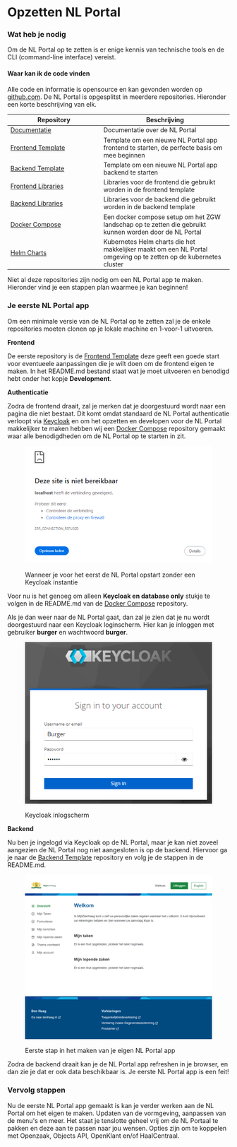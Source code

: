 # Opzetten NL Portal

### Wat heb je nodig

Om de NL Portal op te zetten is er enige kennis van technische tools en de CLI (command-line interface) vereist.&#x20;

#### Waar kan ik de code vinden

Alle code en informatie is opensource en kan gevonden worden op [github.com](https://github.com/nl-portal). De NL Portal is opgesplitst in meerdere repositories. Hieronder een korte beschrijving van elk.&#x20;

<table><thead><tr><th width="197">Repository</th><th>Beschrijving</th></tr></thead><tbody><tr><td><a href="https://github.com/nl-portal/documentation">Documentatie</a></td><td>Documentatie over de NL Portal</td></tr><tr><td><a href="https://github.com/nl-portal/nl-portal-frontend-template">Frontend Template</a></td><td>Template om een nieuwe NL Portal app frontend te starten, de perfecte basis om mee beginnen</td></tr><tr><td><a href="https://github.com/nl-portal/nl-portal-backend-template">Backend Template</a></td><td>Template om een nieuwe NL Portal app backend te starten</td></tr><tr><td><a href="https://github.com/nl-portal/nl-portal-frontend-libraries">Frontend Libraries</a></td><td>Libraries voor de frontend die gebruikt worden in de frontend template</td></tr><tr><td><a href="https://github.com/nl-portal/nl-portal-backend-libraries">Backend Libraries</a></td><td>Libraries voor de backend die gebruikt worden in de backend template</td></tr><tr><td><a href="https://github.com/nl-portal/nl-portal-docker-compose">Docker Compose</a></td><td>Een docker compose setup om het ZGW landschap op te zetten die gebruikt kunnen worden door de NL Portal</td></tr><tr><td><a href="https://github.com/nl-portal/helm-charts">Helm Charts</a></td><td>Kubernetes Helm charts die het makkelijker maakt om een NL Portal omgeving op te zetten op de kubernetes cluster</td></tr></tbody></table>

Niet al deze repositories zijn nodig om een NL Portal app te maken. Hieronder vind je een stappen plan waarmee je kan beginnen!

### Je eerste NL Portal app

Om een minimale versie van de NL Portal op te zetten zal je de enkele repositories moeten clonen op je lokale machine en 1-voor-1 uitvoeren.

**Frontend**

De eerste repository is de [Frontend Template](https://github.com/nl-portal/nl-portal-frontend-template) deze geeft een goede start voor eventueele aanpassingen die je wilt doen om de frontend eigen te maken. In het README.md bestand staat wat je moet uitvoeren en benodigd hebt onder het kopje **Development**.&#x20;

**Authenticatie**

Zodra de frontend draait, zal je merken dat je doorgestuurd wordt naar een pagina die niet bestaat. Dit komt omdat standaard de NL Portal authenticatie verloopt via [Keycloak](https://www.keycloak.org/) en om het opzetten en developen voor de NL Portal makkelijker te maken hebben wij een [Docker Compose](https://github.com/nl-portal/nl-portal-docker-compose) repository gemaakt waar alle benodigdheden om de NL Portal op te starten in zit.&#x20;

<figure><img src="../.gitbook/assets/image (9).png" alt=""><figcaption><p>Wanneer je voor het eerst de NL Portal opstart zonder een Keycloak instantie</p></figcaption></figure>

Voor nu is het genoeg om alleen **Keycloak en database only** stukje te volgen in de README.md van de [Docker Compose](https://github.com/nl-portal/nl-portal-docker-compose) repository.

Als je dan weer naar de NL Portal gaat, dan zal je zien dat je nu wordt doorgestuurd naar een Keycloak loginscherm. Hier kan je inloggen met gebruiker **burger** en wachtwoord **burger**.&#x20;

<figure><img src="../.gitbook/assets/image (10).png" alt=""><figcaption><p>Keycloak inlogscherm</p></figcaption></figure>

**Backend**

Nu ben je ingelogd via Keycloak op de NL Portal, maar je kan niet zoveel aangezien de NL Portal nog niet aangesloten is op de backend. Hiervoor ga je naar de [Backend Template](https://github.com/nl-portal/nl-portal-backend-template) repository en volg je de stappen in de README.md.&#x20;

<figure><img src="../.gitbook/assets/image (11).png" alt=""><figcaption><p>Eerste stap in het maken van je eigen NL Portal app</p></figcaption></figure>

Zodra de backend draait kan je de NL Portal app refreshen in je browser, en dan zie je dat er ook data beschikbaar is. Je eerste NL Portal app is een feit!

### Vervolg stappen

Nu de eerste NL Portal app gemaakt is kan je verder werken aan de NL Portal om het eigen te maken. Updaten van de vormgeving, aanpassen van de menu's en meer. Het staat je tenslotte geheel vrij om de NL Portaal te pakken en deze aan te passen naar jou wensen. Opties zijn om te koppelen met Openzaak, Objects API, OpenKlant en/of HaalCentraal.





